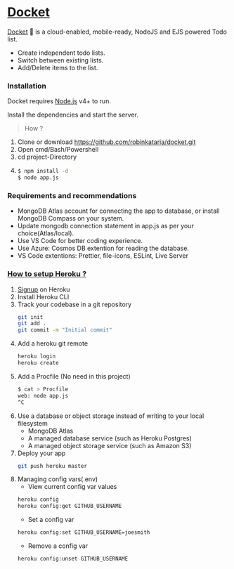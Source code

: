 # [Docket](https://mydocket.herokuapp.com/)

[Docket](https://mydocket.herokuapp.com/) 📝 is a cloud-enabled, mobile-ready, NodeJS and EJS powered Todo list.
- Create independent todo lists.
- Switch between existing lists.
- Add/Delete items to the list.

### Installation

Docket requires [Node.js](https://nodejs.org/) v4+ to run.

Install the dependencies and start the server.

> How ?
1. Clone or download https://github.com/robinkataria/docket.git
2. Open cmd/Bash/Powershell
3. cd project-Directory 
4.  ```sh
    $ npm install -d
    $ node app.js
    ```
### Requirements and recommendations

- MongoDB Atlas account for connecting the app to database, or install MongoDB Compass on your system.
- Update mongodb connection statement in app.js as per your choice(Atlas/local).
- Use VS Code for better coding experience.
- Use Azure: Cosmos DB extention for reading the database.
- VS Code extentions: Prettier, file-icons, ESLint, Live Server

### [How to setup Heroku ?](https://devcenter.heroku.com/articles/preparing-a-codebase-for-heroku-deployment)
1. [Signup](https://signup.heroku.com/) on Heroku 
2. Install Heroku CLI
3. Track your codebase in a git repository
    ```sh
    git init
    git add .
    git commit -m "Initial commit"
    ```
4. Add a heroku git remote
    ```sh
    heroku login
    heroku create
    ```
5. Add a Procfile (No need in this project)
    ```sh
    $ cat > Procfile
    web: node app.js
    ^C
    ```
6. Use a database or object storage instead of writing to your local filesystem
    - MongoDB Atlas
    - A managed database service (such as Heroku Postgres)
    - A managed object storage service (such as Amazon S3)
7. Deploy your app
    ```sh
    git push heroku master
    ```
8. Managing config vars(.env)
    - View current config var values
    ```sh
    heroku config
    heroku config:get GITHUB_USERNAME
    ```
    - Set a config var
    ```sh
    heroku config:set GITHUB_USERNAME=joesmith
    ```
    - Remove a config var
    ```sh
    heroku config:unset GITHUB_USERNAME
    ```
